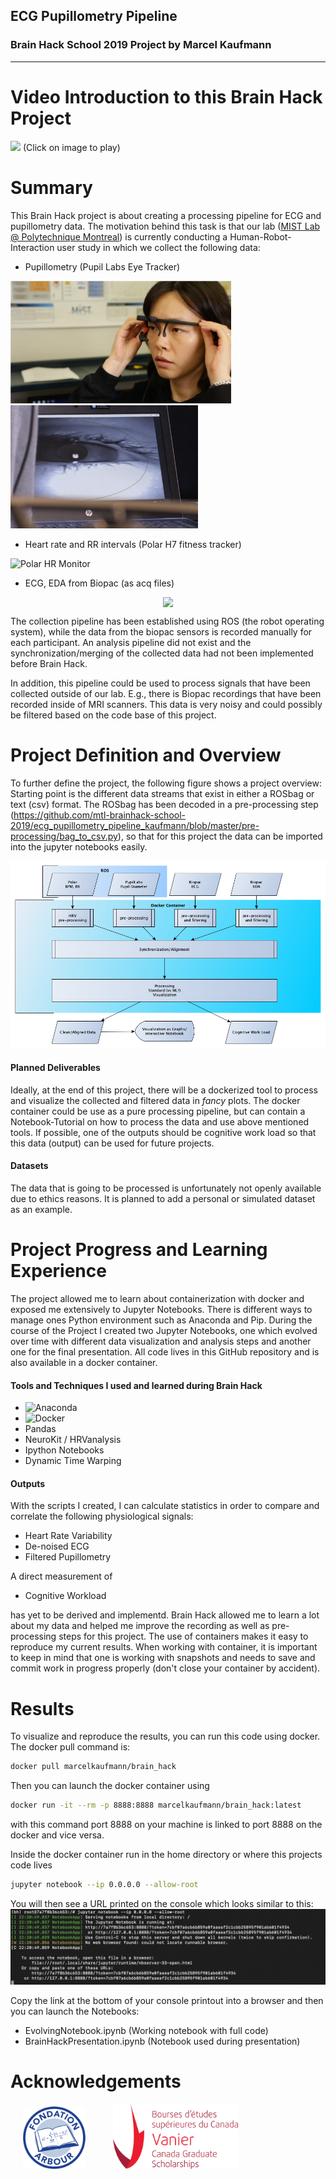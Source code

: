 ## ECG Pupillometry Pipeline
### Brain Hack School 2019 Project by Marcel Kaufmann
---
# Video Introduction to this Brain Hack Project

[![](http://img.youtube.com/vi/8ZVCNeX42_A/0.jpg)](http://www.youtube.com/watch/8ZVCNeX42_A "")
(Click on image to play)

# Summary

This Brain Hack project is about creating a processing pipeline for ECG and pupillometry data. The motivation behind this task is that our lab ([MIST Lab @ Polytechnique Montreal](https://mistlab.ca)) is currently conducting a Human-Robot-Interaction user study in which we collect the following data:
* Pupillometry (Pupil Labs Eye Tracker)

<img src="img/pupillometer.png" width=353)> <img src="img/eye.png" width=300)>

* Heart rate and RR intervals (Polar H7 fitness tracker)

![Polar HR Monitor](https://www.polar.com/sites/default/files/product/main_images/h7_heart_rate_sensor2_main_action_30.jpg)

* ECG, EDA from Biopac (as acq files)
<div style="display: flex; justify-content: center;">
<img src="https://www.biopac.com/wp-content/uploads/bsladv-300x300.jpg")>
</div>

The collection pipeline has been established using ROS (the robot operating system), while the data from the biopac sensors is recorded manually for each participant. An analysis pipeline did not exist and the synchronization/merging of the collected data had not been implemented before Brain Hack.

In addition, this pipeline could be used to process signals that have been collected outside of our lab. E.g., there is Biopac recordings that have been recorded inside of MRI scanners. This data is very noisy and could possibly be filtered based on the code base of this project.

# Project Definition and Overview

To further define the project, the following figure shows a project overview:
Starting point is the different data streams that exist in either a ROSbag or text (csv) format. The ROSbag has been decoded in a pre-processing step (https://github.com/mtl-brainhack-school-2019/ecg_pupillometry_pipeline_kaufmann/blob/master/pre-processing/bag_to_csv.py), so that for this project the data can be imported into the jupyter notebooks easily.

![Overview](./img/overview.png )

#### Planned Deliverables

Ideally, at the end of this project, there will be a dockerized tool to process and visualize the collected and filtered data in *fancy* plots. The docker container could be use as a pure processing pipeline, but can contain a Notebook-Tutorial on how to process the data and use above mentioned tools. If possible, one of the outputs should be cognitive work load so that this data (output) can be used for future projects.

#### Datasets

The data that is going to be processed is unfortunately not openly available due to ethics reasons. It is planned to add a personal or simulated dataset as an example.

# Project Progress and Learning Experience

The project allowed me to learn about containerization with docker and exposed me extensively to Jupyter Notebooks. There is different ways to manage ones Python environment such as Anaconda and Pip. During the course of the Project I created two Jupyter Notebooks, one which evolved over time with different data visualization and analysis steps and another one for the final presentation. All code lives in this GitHub repository and is also available in a docker container.

#### Tools and Techniques I used and learned during Brain Hack

* <img src="https://upload.wikimedia.org/wikipedia/en/c/cd/Anaconda_Logo.png" width="80" alt="Anaconda">
* <img src="https://www.docker.com/sites/default/files/d8/styles/role_icon/public/2019-07/vertical-logo-monochromatic.png?itok=erja9lKc" width="80" alt="Docker">
* Pandas
* NeuroKit / HRVanalysis
* Ipython Notebooks
* Dynamic Time Warping

#### Outputs
With the scripts I created, I can calculate statistics in order to compare and correlate the following physiological signals:

* Heart Rate Variability
* De-noised ECG
* Filtered Pupillometry

A direct measurement of

* Cognitive Workload 

has yet to be derived and implementd. Brain Hack allowed me to learn a lot about my data and helped me improve the recording as well as pre-processing steps for this project. The use of containers makes it easy to reproduce my current results. When working with container, it is important to keep in mind that one is working with snapshots and needs to save and commit work in progress properly (don't close your container by accident).  

# Results

To visualize and reproduce the results, you can run this code using docker. The docker pull command is:
```bash
docker pull marcelkaufmann/brain_hack
```
Then you can launch the docker container using
```bash
docker run -it --rm -p 8888:8888 marcelkaufmann/brain_hack:latest
```
with this command port 8888 on your machine is linked to port 8888 on the docker and vice versa.

Inside the docker container run in the home directory or where this projects code lives
```bash
jupyter notebook --ip 0.0.0.0 --allow-root 
```
You will then see a URL printed on the console which looks similar to this:
![Overview](./img/dockerJupyter.png)

Copy the link at the bottom of your console printout into a browser and then you can launch the Notebooks:
* EvolvingNotebook.ipynb (Working notebook with full code)
* BrainHackPresentation.ipynb (Notebook used during presentation)

# Acknowledgements
<img src="img/logo_fondation_arbour.png" width=100 hspace=20)> </span> <img src="img/vanier_logo.png" width=200 hspace=20)>




